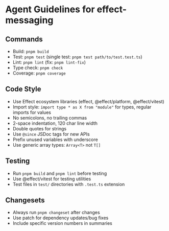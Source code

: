 # Agent Guidelines for effect-messaging

## Commands

- Build: `pnpm build`
- Test: `pnpm test` (single test: `pnpm test path/to/test.test.ts`)
- Lint: `pnpm lint` (fix: `pnpm lint-fix`)
- Type check: `pnpm check`
- Coverage: `pnpm coverage`

## Code Style

- Use Effect ecosystem libraries (effect, @effect/platform, @effect/vitest)
- Import style: `import type * as X from "module"` for types, regular imports for values
- No semicolons, no trailing commas
- 2-space indentation, 120 char line width
- Double quotes for strings
- Use `@since` JSDoc tags for new APIs
- Prefix unused variables with underscore
- Use generic array types: `Array<T>` not `T[]`

## Testing

- Run `pnpm build` and `pnpm lint` before testing
- Use @effect/vitest for testing utilities
- Test files in `test/` directories with `.test.ts` extension

## Changesets

- Always run `pnpm changeset` after changes
- Use patch for dependency updates/bug fixes
- Include specific version numbers in summaries
